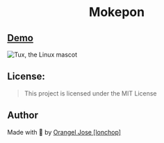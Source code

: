 <h1 align="center" id="title">Mokepon</h1>

## [Demo](https://mokepon-multiplayer.herokuapp.com/)

![Tux, the Linux mascot](/assets/images/tux.png)

## License:

> This project is licensed under the MIT License

## Author

Made with 💚 by [Orangel Jose [lonchop]](https://www.linkedin.com/in/orangel-gonzalez)
